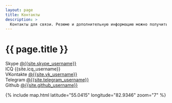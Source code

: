 ```yaml
---
layout: page
title: Контакты
description: >
  Контакты для связи. Резюме и дополнительную информацию можно получить, связавшись со мной.
---
```


# {{ page.title }}


Skype [@{{site.skype_username}}](skype:{{site.skype_username}}?chat)  
ICQ {{site.icq_username}}  
VKontakte [@{{site.vk_username}}](https://vk.com/{{site.vk_username}})  
Telegram [@{{site.telegram_username}}](https://t.me/{{site.telegram_username}})  
Github [@{{site.github_username}}](https://github.com/{{site.github_username}})

{% include map.html latitude="55.0415" longitude="82.9346" zoom="7" %}
